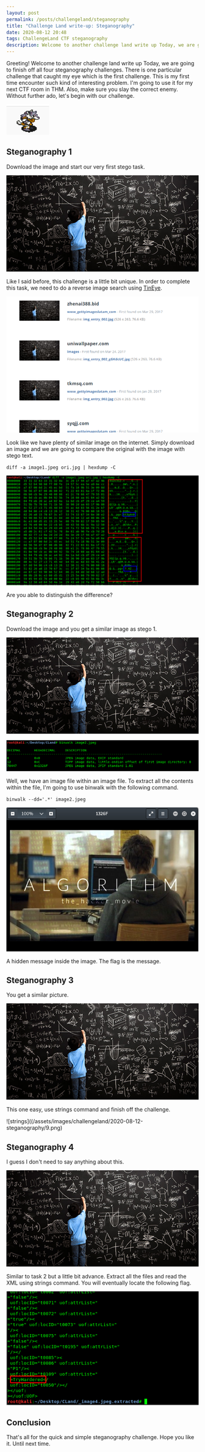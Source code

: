 ```yaml
---
layout: post
permalink: /posts/challengeland/steganography
title: "Challenge Land write-up: Steganography"
date: 2020-08-12 20:48
tags: ChallengeLand CTF steganography
description: Welcome to another challenge land write up Today, we are going to finish off all four steganography challenges."
---
```


Greeting! Welcome to another challenge land write up Today, we are going to finish off all four steganography challenges. There is one particular challenge that caught my eye which is the first challenge. This is my first time encounter such kind of interesting problem. I'm going to use it for my next CTF room in THM. Also, make sure you slay the correct enemy. Without further ado, let's begin with our challenge.

![target](/assets/images/challengeland/2020-08-12-steganography/1.png)

## Steganography 1

Download the image and start our very first stego task.

![stego 1](/assets/images/challengeland/2020-08-12-steganography/2.jpeg)

Like I said before, this challenge is a little bit unique. In order to complete this task, we need to do a reverse image search using [TinEye](https://www.tineye.com/).

![tineye](/assets/images/challengeland/2020-08-12-steganography/3.png)

Look like we have plenty of similar image on the internet. Simply download an image and we are going to compare the original with the image with stego text.

```
diff -a image1.jpeg ori.jpg | hexdump -C
```

![diff](/assets/images/challengeland/2020-08-12-steganography/4.png)

Are you able to distinguish the difference?

## Steganography 2

Download the image and you get a similar image as stego 1.

![stego 2](/assets/images/challengeland/2020-08-12-steganography/5.jpeg)

![binwalk](/assets/images/challengeland/2020-08-12-steganography/6.png)

Well, we have an image file within an image file. To extract all the contents within the file, I'm going to use binwalk with the following command.

```
binwalk --dd='.*' image2.jpeg
```

![stego 2 solution](/assets/images/challengeland/2020-08-12-steganography/7.png)

A hidden message inside the image. The flag is the message.

## Steganography 3

You get a similar picture.

![stego 3](/assets/images/challengeland/2020-08-12-steganography/8.jpeg)

This one easy, use strings command and finish off the challenge.

![strings]((/assets/images/challengeland/2020-08-12-steganography/9.png)

## Steganography 4

I guess I don't need to say anything about this.

![stego 4](/assets/images/challengeland/2020-08-12-steganography/10.jpeg)

Similar to task 2 but a little bit advance. Extract all the files and read the XML using strings command. You will eventually locate the following flag.

![read it](/assets/images/challengeland/2020-08-12-steganography/11.png)

## Conclusion

That's all for the quick and simple steganography challenge. Hope you like it. Until next time.
